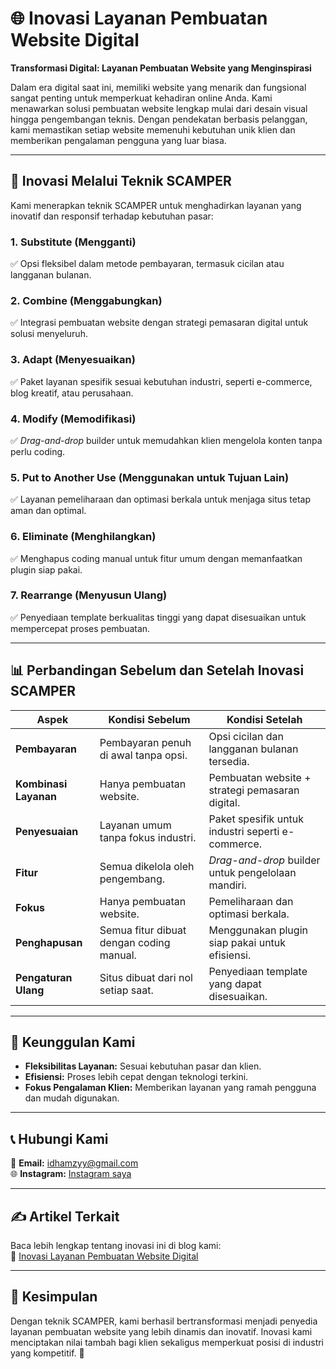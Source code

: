 # 🌐 Inovasi Layanan Pembuatan Website Digital  
**Transformasi Digital: Layanan Pembuatan Website yang Menginspirasi**  

Dalam era digital saat ini, memiliki website yang menarik dan fungsional sangat penting untuk memperkuat kehadiran online Anda. Kami menawarkan solusi pembuatan website lengkap mulai dari desain visual hingga pengembangan teknis. Dengan pendekatan berbasis pelanggan, kami memastikan setiap website memenuhi kebutuhan unik klien dan memberikan pengalaman pengguna yang luar biasa.  

---

## 🔧 **Inovasi Melalui Teknik SCAMPER**  

Kami menerapkan teknik SCAMPER untuk menghadirkan layanan yang inovatif dan responsif terhadap kebutuhan pasar:  

### 1. **Substitute (Mengganti)**  
✅ Opsi fleksibel dalam metode pembayaran, termasuk cicilan atau langganan bulanan.  

### 2. **Combine (Menggabungkan)**  
✅ Integrasi pembuatan website dengan strategi pemasaran digital untuk solusi menyeluruh.  

### 3. **Adapt (Menyesuaikan)**  
✅ Paket layanan spesifik sesuai kebutuhan industri, seperti e-commerce, blog kreatif, atau perusahaan.  

### 4. **Modify (Memodifikasi)**  
✅ *Drag-and-drop* builder untuk memudahkan klien mengelola konten tanpa perlu coding.  

### 5. **Put to Another Use (Menggunakan untuk Tujuan Lain)**  
✅ Layanan pemeliharaan dan optimasi berkala untuk menjaga situs tetap aman dan optimal.  

### 6. **Eliminate (Menghilangkan)**  
✅ Menghapus coding manual untuk fitur umum dengan memanfaatkan plugin siap pakai.  

### 7. **Rearrange (Menyusun Ulang)**  
✅ Penyediaan template berkualitas tinggi yang dapat disesuaikan untuk mempercepat proses pembuatan.  

---

## 📊 **Perbandingan Sebelum dan Setelah Inovasi SCAMPER**  

| **Aspek**          | **Kondisi Sebelum**                           | **Kondisi Setelah**                                   |  
|---------------------|-----------------------------------------------|------------------------------------------------------|  
| **Pembayaran**      | Pembayaran penuh di awal tanpa opsi.          | Opsi cicilan dan langganan bulanan tersedia.         |  
| **Kombinasi Layanan** | Hanya pembuatan website.                   | Pembuatan website + strategi pemasaran digital.      |  
| **Penyesuaian**     | Layanan umum tanpa fokus industri.            | Paket spesifik untuk industri seperti e-commerce.    |  
| **Fitur**           | Semua dikelola oleh pengembang.               | *Drag-and-drop* builder untuk pengelolaan mandiri.   |  
| **Fokus**           | Hanya pembuatan website.                      | Pemeliharaan dan optimasi berkala.                   |  
| **Penghapusan**     | Semua fitur dibuat dengan coding manual.      | Menggunakan plugin siap pakai untuk efisiensi.       |  
| **Pengaturan Ulang**| Situs dibuat dari nol setiap saat.            | Penyediaan template yang dapat disesuaikan.          |  

---

## 🚀 **Keunggulan Kami**  
- **Fleksibilitas Layanan:** Sesuai kebutuhan pasar dan klien.  
- **Efisiensi:** Proses lebih cepat dengan teknologi terkini.  
- **Fokus Pengalaman Klien:** Memberikan layanan yang ramah pengguna dan mudah digunakan.  

---

## 📞 **Hubungi Kami**  
📩 **Email:** idhamzyy@gmail.com  
🌐 **Instagram:** [Instagram saya](https://www.instagram.com/idhammzy_/)  

---

## ✍️ **Artikel Terkait**  
Baca lebih lengkap tentang inovasi ini di blog kami:  
🔗 [Inovasi Layanan Pembuatan Website Digital](https://idhamkholid24.blogspot.com/2024/10/inovasi-layanan-pembuatan-website.html)  

---

## 📌 **Kesimpulan**  

Dengan teknik SCAMPER, kami berhasil bertransformasi menjadi penyedia layanan pembuatan website yang lebih dinamis dan inovatif. Inovasi kami menciptakan nilai tambah bagi klien sekaligus memperkuat posisi di industri yang kompetitif. 🌟  
